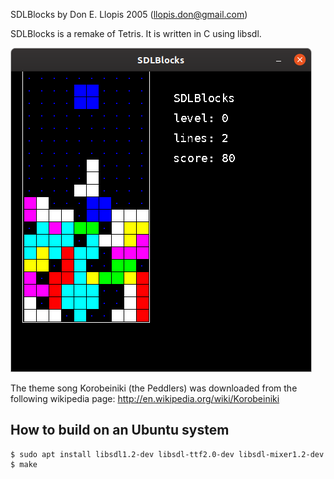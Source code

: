 SDLBlocks by Don E. Llopis 2005 (llopis.don@gmail.com)

SDLBlocks is a remake of Tetris. It is written in C using libsdl.

![screenshot](screenshot.png)

The theme song Korobeiniki (the Peddlers) was downloaded from the
following wikipedia page: http://en.wikipedia.org/wiki/Korobeiniki

## How to build on an Ubuntu system

```
$ sudo apt install libsdl1.2-dev libsdl-ttf2.0-dev libsdl-mixer1.2-dev
$ make
```

